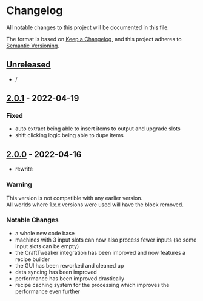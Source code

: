 # Changelog

All notable changes to this project will be documented in this file.

The format is based on [Keep a Changelog],
and this project adheres to [Semantic Versioning].

## [Unreleased]
- /

## [2.0.1] - 2022-04-19

### Fixed
- auto extract being able to insert items to output and upgrade slots
- shift clicking logic being able to dupe items

## [2.0.0] - 2022-04-16
- rewrite

### Warning
This version is not compatible with any earlier version.<br>
All worlds where 1.x.x versions were used will have the block removed.

### Notable Changes
- a whole new code base
- machines with 3 input slots can now also process fewer inputs (so some input slots can be empty)
- the CraftTweaker integration has been improved and now features a recipe builder
- the GUI has been reworked and cleaned up
- data syncing has been improved
- performance has been improved drastically
- recipe caching system for the processing which improves the performance even further

<!-- Links -->
[keep a changelog]: https://keepachangelog.com/en/1.0.0/
[semantic versioning]: https://semver.org/spec/v2.0.0.html

<!-- Versions -->
[unreleased]: https://github.com/AlmostReliable/lazierae2-forge/compare/v1.16-2.0.1-beta...HEAD
[2.0.1]: https://github.com/AlmostReliable/energymeter-forge/releases/tag/v1.16-2.0.0-beta..v1.16-2.0.1-beta
[2.0.0]: https://github.com/AlmostReliable/lazierae2-forge/releases/tag/v1.16-2.0.0-beta
